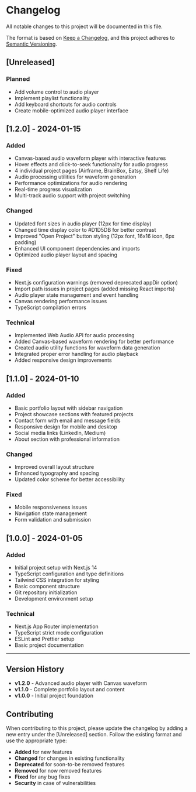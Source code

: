 # Changelog

All notable changes to this project will be documented in this file.

The format is based on [Keep a Changelog](https://keepachangelog.com/en/1.0.0/),
and this project adheres to [Semantic Versioning](https://semver.org/spec/v2.0.0.html).

## [Unreleased]

### Planned
- Add volume control to audio player
- Implement playlist functionality
- Add keyboard shortcuts for audio controls
- Create mobile-optimized audio player interface

## [1.2.0] - 2024-01-15

### Added
- Canvas-based audio waveform player with interactive features
- Hover effects and click-to-seek functionality for audio progress
- 4 individual project pages (Airframe, BrainBox, Eatsy, Shelf Life)
- Audio processing utilities for waveform generation
- Performance optimizations for audio rendering
- Real-time progress visualization
- Multi-track audio support with project switching

### Changed
- Updated font sizes in audio player (12px for time display)
- Changed time display color to #D1D5DB for better contrast
- Improved "Open Project" button styling (12px font, 16x16 icon, 6px padding)
- Enhanced UI component dependencies and imports
- Optimized audio player layout and spacing

### Fixed
- Next.js configuration warnings (removed deprecated appDir option)
- Import path issues in project pages (added missing React imports)
- Audio player state management and event handling
- Canvas rendering performance issues
- TypeScript compilation errors

### Technical
- Implemented Web Audio API for audio processing
- Added Canvas-based waveform rendering for better performance
- Created audio utility functions for waveform data generation
- Integrated proper error handling for audio playback
- Added responsive design improvements

## [1.1.0] - 2024-01-10

### Added
- Basic portfolio layout with sidebar navigation
- Project showcase sections with featured projects
- Contact form with email and message fields
- Responsive design for mobile and desktop
- Social media links (LinkedIn, Medium)
- About section with professional information

### Changed
- Improved overall layout structure
- Enhanced typography and spacing
- Updated color scheme for better accessibility

### Fixed
- Mobile responsiveness issues
- Navigation state management
- Form validation and submission

## [1.0.0] - 2024-01-05

### Added
- Initial project setup with Next.js 14
- TypeScript configuration and type definitions
- Tailwind CSS integration for styling
- Basic component structure
- Git repository initialization
- Development environment setup

### Technical
- Next.js App Router implementation
- TypeScript strict mode configuration
- ESLint and Prettier setup
- Basic project documentation

---

## Version History

- **v1.2.0** - Advanced audio player with Canvas waveform
- **v1.1.0** - Complete portfolio layout and content
- **v1.0.0** - Initial project foundation

## Contributing

When contributing to this project, please update the changelog by adding a new entry under the [Unreleased] section. Follow the existing format and use the appropriate type:

- **Added** for new features
- **Changed** for changes in existing functionality
- **Deprecated** for soon-to-be removed features
- **Removed** for now removed features
- **Fixed** for any bug fixes
- **Security** in case of vulnerabilities 
